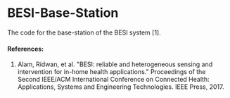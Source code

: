 # BESI-Base-Station
The code for the base-station of the BESI system [1].


<h4>References:</h4>
<ol>
<li cite="https://dl.acm.org/citation.cfm?id=3204117">
Alam, Ridwan, et al. "BESI: reliable and heterogeneous sensing and intervention for in-home health applications." Proceedings of the Second IEEE/ACM International Conference on Connected Health: Applications, Systems and Engineering Technologies. IEEE Press, 2017.
</li>
</ol>
